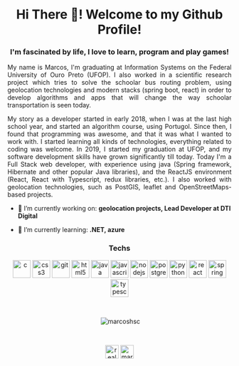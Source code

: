 <h1 align="center">Hi There 👋! Welcome to my Github Profile!</h1>
<h3 align="center">I'm fascinated by life, I love to learn, program and play games!</h3>

<p align="justify">
My name is Marcos, I'm graduating at Information Systems on the Federal University of Ouro Preto (UFOP). I also worked in a scientific research project which tries to
solve the schoolar bus routing problem, using geolocation technologies and modern stacks (spring boot, react) in order to develop algorithms and apps that will 
change the way schoolar transportation is seen today.
</p>
<p align="justify">
My story as a developer started in early 2018, when I was at the last high school year, and started an algorithm course, using Portugol. Since then, I found 
that programming was awesome, and that it was what I wanted to work with. I started learning all kinds of technologies, everything related to coding was welcome. 
In 2019, I started my graduation at UFOP, and my software development skills have grown significantly till today. Today I'm a Full Stack web developer, with 
experience using java (Spring framework, Hibernate and other popular Java libraries), and the ReactJS environment (React, React with Typescript, redux libraries, 
etc.). I also worked with geolocation technologies, such as PostGIS, leaflet and OpenStreetMaps-based projects.
</p>

- 🔭 I’m currently working on: **geolocation projects, Lead Developer at DTI Digital**

- 🌱 I’m currently learning: **.NET, azure**

<h3 align="center">Techs</h3>

<p align="center"><img src="https://devicons.github.io/devicon/devicon.git/icons/c/c-original.svg" alt="c" width="40" height="40"/> <img src="https://devicons.github.io/devicon/devicon.git/icons/css3/css3-original-wordmark.svg" alt="css3" width="40" height="40"/> <img src="https://www.vectorlogo.zone/logos/git-scm/git-scm-icon.svg" alt="git" width="40" height="40"/> <img src="https://devicons.github.io/devicon/devicon.git/icons/html5/html5-original-wordmark.svg" alt="html5" width="40" height="40"/> <img src="https://devicons.github.io/devicon/devicon.git/icons/java/java-original-wordmark.svg" alt="java" width="40" height="40"/> <img src="https://devicons.github.io/devicon/devicon.git/icons/javascript/javascript-original.svg" alt="javascript" width="40" height="40"/> <img src="https://devicons.github.io/devicon/devicon.git/icons/nodejs/nodejs-original-wordmark.svg" alt="nodejs" width="40" height="40"/> <img src="https://devicons.github.io/devicon/devicon.git/icons/postgresql/postgresql-original-wordmark.svg" alt="postgresql" width="40" height="40"/> <img src="https://devicons.github.io/devicon/devicon.git/icons/python/python-original.svg" alt="python" width="40" height="40"/> <img src="https://devicons.github.io/devicon/devicon.git/icons/react/react-original-wordmark.svg" alt="react" width="40" height="40"/> <img src="https://www.vectorlogo.zone/logos/springio/springio-icon.svg" alt="spring" width="40" height="40"/> <img src="https://devicons.github.io/devicon/devicon.git/icons/typescript/typescript-original.svg" alt="typescript" width="40" height="40"/></p></p>

<br/>

<p align="center">&nbsp;<img align="center" src="https://github-readme-stats.vercel.app/api?username=marcoshsc&show_icons=true&count_private=true" alt="marcoshsc" /></p>

<br/>

<p align="center">
<a href="https://twitter.com/realmarcoshsc" target="blank"><img align="center" src="https://cdn.jsdelivr.net/npm/simple-icons@3.0.1/icons/twitter.svg" alt="realmarcoshsc" height="30" width="30" /></a>
<a href="https://linkedin.com/in/marcos-henrique-santos-cunha-b275a21a1" target="blank"><img align="center" src="https://cdn.jsdelivr.net/npm/simple-icons@3.0.1/icons/linkedin.svg" alt="marcos-henrique-santos-cunha-b275a21a1" height="30" width="30" /></a>
</p>
